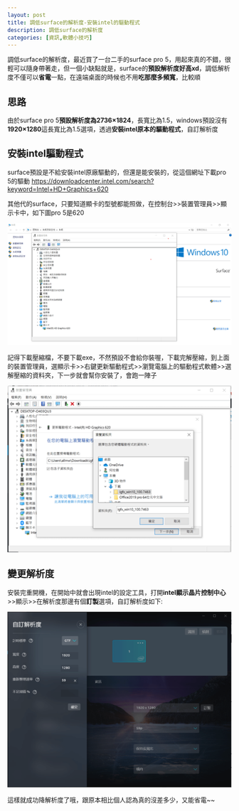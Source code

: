 ```yaml
---
layout: post
title: 調低surface的解析度-安裝intel的驅動程式
description: 調低surface的解析度
categories: [資訊,軟體小技巧]
---
```


調低surface的解析度，最近買了一台二手的surface pro 5，用起來真的不錯，很輕可以隨身帶著走，但一個小缺點就是，surface的**預設解析度好高xd**，調低解析度不僅可以**省電**一點，在遠端桌面的時候也不用**吃那麼多頻寬**，比較順

<!--more-->

## 思路

由於surface pro 5**預設解析度為2736×1824**，長寬比為1.5，windows預設沒有**1920×1280**這長寬比為1.5選項，透過**安裝intel原本的驅動程式**，自訂解析度

## 安裝intel驅動程式

surface預設是不給安裝intel原廠驅動的，但還是能安裝的，從這個網址下載pro 5的驅動
https://downloadcenter.intel.com/search?keyword=Intel+HD+Graphics+620

其他代的surface，只要知道顯卡的型號都能照做，在控制台>>裝置管理員>>顯示卡中，如下圖pro 5是620

![註解-2019-12-07-171331](/attachments/2019-12-07-change-surface-resolution/註解-2019-12-07-171331.png)

記得下載壓縮檔，不要下載exe，不然預設不會給你裝喔，下載完解壓縮，到上面的裝置管理員，選顯示卡>>右鍵更新驅動程式>>瀏覽電腦上的驅動程式軟體>>選解壓縮的資料夾，下一步就會幫你安裝了，會跑一陣子

![註解-2019-12-07-171634](/attachments/2019-12-07-change-surface-resolution/註解-2019-12-07-171634.png)

## 變更解析度

安裝完重開機，在開始中就會出現intel的設定工具，打開**intel顯示晶片控制中心**>>顯示>>在解析度那邊有個**訂製**選項，自訂解析度如下:

![註解-2019-12-07-171950](/attachments/2019-12-07-change-surface-resolution/註解-2019-12-07-171950.png)

這樣就成功降解析度了哦，跟原本相比個人認為真的沒差多少，又能省電~~